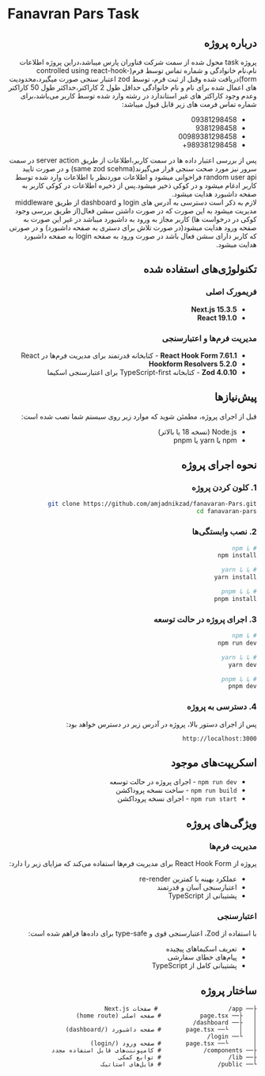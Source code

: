 #  Fanavran Pars Task

<div dir="rtl">

## درباره پروژه

پروژه task  محول شده از سمت شرکت فناوران پارس میباشد،دراین پروژه اطلاعات نام،نام خانوادگی و شماره تماس توسط فرم(controlled using react-hook-form)دریافت شده وقبل از ثبت فرم، توسط zod اعتبار سنجی صورت میگیرد،محدودیت های اعمال شده برای نام و نام خانوادگی حداقل طول 2 کاراکتر،حداکثر طول 50 کاراکتر وعدم وجود کاراکتر های غیر استاندارد در رشته وارد شده توسط کاربر می‌باشد،برای شماره تماس فرمت های زیر قابل قبول میباشد:

- 09381298458
- 9381298458
- 00989381298458
- 989381298458+

پس از بررسی اعتبار داده ها در سمت کاربر،اطلاعات از طریق server action  در سمت سرور نیز مورد صحت سنجی قرار می‌گیرند(same zod scehma) و در صورت تایید random user api فراخوانی میشود و اطلاعات موردنظر با اطلاعات وارد شده توسط کاربر ادغام میشود و در کوکی ذخیر میشود.پس از ذخیره اطلاعات در کوکی کاربر به صفحه داشبورد هدایت میشود.  
لازم به ذکر است دسترسی به آدرس های login  و dashboard  از طریق middleware  مدیریت میشود به این صورت که در صورت داشتن سشن فعال(از طریق بررسی وجود کوکی در درخواست ها) کاربر مجاز به ورود به داشبورد میباشد در غیر این صورت به صفحه ورود هدایت میشود(در صورت تلاش برای دستری به صفحه داشبورد) و در صورتی که کاربر دارای سشن فعال باشد در صورت ورود به صفحه login به صفحه داشبورد هدایت میشود.

## تکنولوژی‌های استفاده شده

### فریمورک اصلی
- **Next.js 15.3.5** 
- **React 19.1.0** 

### مدیریت فرم‌ها و اعتبارسنجی
- **React Hook Form 7.61.1** - کتابخانه قدرتمند برای مدیریت فرم‌ها در React
- **Hookform Resolvers 5.2.0** 
- **Zod 4.0.10** - کتابخانه TypeScript-first برای اعتبارسنجی اسکیما

## پیش‌نیازها

قبل از اجرای پروژه، مطمئن شوید که موارد زیر روی سیستم شما نصب شده است:

- Node.js (نسخه 18 یا بالاتر)
- npm یا yarn یا pnpm

## نحوه اجرای پروژه

### 1. کلون کردن پروژه
```bash
git clone https://github.com/amjadnikzad/fanavaran-Pars.git
cd fanavaran-pars
```

### 2. نصب وابستگی‌ها
```bash
# با npm
npm install

# یا با yarn
yarn install

# یا با pnpm
pnpm install
```

### 3. اجرای پروژه در حالت توسعه
```bash
# با npm
npm run dev

# یا با yarn
yarn dev

# یا با pnpm
pnpm dev
```

### 4. دسترسی به پروژه
پس از اجرای دستور بالا، پروژه در آدرس زیر در دسترس خواهد بود:
```
http://localhost:3000
```

## اسکریپت‌های موجود

- `npm run dev` - اجرای پروژه در حالت توسعه
- `npm run build` - ساخت نسخه پروداکشن
- `npm run start` - اجرای نسخه پروداکشن

## ویژگی‌های پروژه

### مدیریت فرم‌ها
پروژه از React Hook Form برای مدیریت فرم‌ها استفاده می‌کند که مزایای زیر را دارد:
- عملکرد بهینه با کمترین re-render
- اعتبارسنجی آسان و قدرتمند
- پشتیبانی از TypeScript

### اعتبارسنجی
با استفاده از Zod، اعتبارسنجی قوی و type-safe برای داده‌ها فراهم شده است:
- تعریف اسکیماهای پیچیده
- پیام‌های خطای سفارشی
- پشتیبانی کامل از TypeScript

## ساختار پروژه
```
├── app/                    # صفحات Next.js
│   ├── page.tsx           # صفحه اصلی (home route)
│   ├── dashboard/
│   │   └── page.tsx       # صفحه داشبورد (/dashboard)
│   └── login/
│       └── page.tsx       # صفحه ورود (/login)
├── components/            # کامپوننت‌های قابل استفاده مجدد
├── lib/                   # توابع کمکی
└── public/                # فایل‌های استاتیک
```


</div>